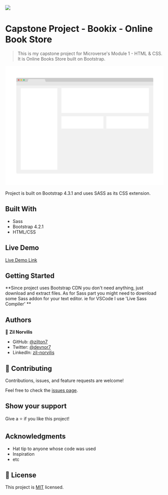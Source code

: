 ![](https://img.shields.io/badge/myapp-blueviolet)

# Capstone Project - Bookix - Online Book Store

> This is my capstone project for Microverse's Module 1 - HTML & CSS.
> It is Online Books Store built on Bootstrap.

![screenshot](./app_screenshot.png)

Project is built on Bootstrap 4.3.1 and uses SASS as its CSS extension.

## Built With

- Sass
- Bootstrap 4.2.1
- HTML/CSS

## Live Demo

[Live Demo Link](https://zilton7.github.io/online-shop/)

## Getting Started

**Since project uses Bootstrap CDN you don't need anything, just download and extract files. As for Sass part you might need
to download some Sass addon for your text editor. ie for VSCode I use 'Live Sass Compiler' **

## Authors

👤 **Zil Norvilis**

- GitHub: [@zilton7](https://github.com/zilton7)
- Twitter: [@devnor7](https://twitter.com/devnor7)
- LinkedIn: [zil-norvilis](https://www.linkedin.com/in/zil-norvilis)

## 🤝 Contributing

Contributions, issues, and feature requests are welcome!

Feel free to check the [issues page](issues/).

## Show your support

Give a ⭐️ if you like this project!

## Acknowledgments

- Hat tip to anyone whose code was used
- Inspiration
- etc

## 📝 License

This project is [MIT](lic.url) licensed.
